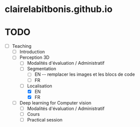 # clairelabitbonis.github.io

# TODO
- [ ] Teaching
    - [ ] Introduction
    - [ ] Perception 3D
        - [ ] Modalités d'évaluation / Administratif
        - [ ] Segmentation
            - [ ] EN -- remplacer les images et les blocs de code
            - [ ] FR
        - [ ] Localisation
            - [x] EN
            - [x] FR
    - [ ] Deep learning for Computer vision
        - [ ] Modalités d'évaluation / Administratif
        - [ ] Cours
        - [ ] Practical session